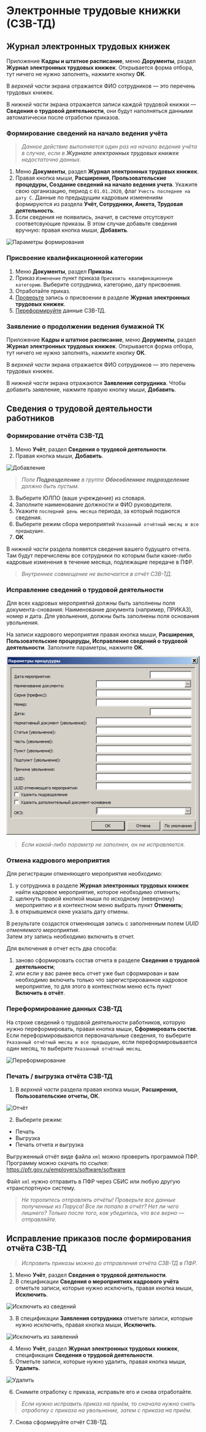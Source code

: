 # Электронные трудовые книжки (СЗВ-ТД)

## Журнал электронных трудовых книжек

Приложение **Кадры и штатное расписание**, меню **Дорументы**, раздел **Журнал электронных трудовых книжек**. Открывается форма отбора, тут ничего не нужно заполнять, нажмите кнопку **ОК**.

В _верхней части_ экрана отражается ФИО сотрудников — это перечень трудовых книжек. 

В _нижней части_ экрана отражается записи каждой трудовой книжки — **Сведения о трудовой деятельности**, они будут наполняться данными автоматически после отработки приказов.

### Формирование сведений на начало ведения учёта

> _Данное действие выполняется один раз на начало ведения учёта в случае, если в **Журнале электронных трудовых книжек** недостаточно данных._

1. Меню **Документы**, раздел **Журнал электронных трудовых книжек**.
2. Правая кнопка мыши, **Расширения, Прользовательские процедуры, Создание сведений на начало ведения учета**. Укажите свою организацию, период с `01.01.2020`, флаг `Учесть последнее на дату С`. Данные по предыдущим кадровым изменениям формируются из раздела **Учёт, Сотрудники, Анкета, Трудовая деятельность**.
3. Если сведения не появились, значит, в системе отсутсвуют соответсвующие приказы. В этом случае добавьте сведения вручную: правая кнопка мыши, **Добавить**.

![Параметры формирования](images/param_form_etk.png)

### Присвоение квалификационной категории
1. Меню **Документы**, раздел **Приказы**.
2. Приказ `Изменение` пункт приказа `Присвоить квалификационную категорию`. Выберите сотрудника, категорию, дату присвоения.
3. Отработайте приказ.
4. [Проверьте](#журнал-электронных-трудовых-книжек) запись о присвоении в разделе **Журнал электронных трудовых книжек**.
5. [Переформируйте](#переформирование-данных-сзв-тд) данные СЗВ-ТД.

### Заявление о продолжении ведения бумажной ТК

Приложение **Кадры и штатное расписание**, меню **Дорументы**, раздел **Журнал электронных трудовых книжек**. Открывается форма отбора, тут ничего не нужно заполнять, нажмите кнопку **ОК**.

В _верхней части_ экрана отражается ФИО сотрудников — это перечень трудовых книжек. 

В _нижней части_ экрана отражаются **Заявления сотрудника**. Чтобы добавить заявление, нажмите правую кнопку мыши, **Добавить**.


## Сведения о трудовой деятельности работников

### Формирование отчёта СЗВ-ТД

1. Меню **Учёт**, раздел **Сведения о трудовой деятельности**.
2. Правая кнопка мыши, **Добавить**.

![Добавление](images/sved_o_trud_deyat.png)

> _Поле **Подразделение** в группе **Обособленное подразделение** должно быть пустым._

3. Выберите ЮЛПО (ваше учреждение) из словаря.
4. Заполните наименование должности и ФИО руководителя.
5. Укажите `последний день месяца` периода, за который подаются сведения.
6. Выберите режим сбора мероприятий `Указанный отчётный месяц и все предыдущие`.
7. **ОК**

В _нижней части_ раздела появятся сведения вашего будущего отчета. Там будут перечислены все сотрудники по которым были какие-либо кадровые  изменения в течение месяца, подлежащие передаче в ПФР.

> _Внутреннее совмещение не включается в отчёт СЗВ-ТД._

### Исправление сведений о трудовой деятельности

Для всех кадровых мероприятий должны быть заполнены поля документа-снования: Наименование документа (например, ПРИКАЗ), номер и дата. Для увольнения, должны быть заполнены поля основания увольнения. 

На записи кадрового мероприятия правая кнопка мыши, **Расширения, Пользовательские процеруды, Исправление сведений о трудовой деятельности**. Заполните параметры, нажмите **OK**.

![Параметры](images/sved_update_param.png)

> _Если какой-либо параметр не заполнен, он не исправляется._

### Отмена кадрового мероприятия

Для регистрации отменяющего мероприятия необходимо:
1. у сотрудника в разделе **Журнал электронных трудовых книжек** найти кадровое мероприятие, которое необходимо отменить;
2. щелкнуть правой кнопкой мыши по исходному (неверному) мероприятию и в контекстном меню выбрать пункт **Отменить**;
3. в открывшемся окне указать дату отмены.

В результате создастся отменяющая запись с заполненным полем _UUID отменяемого мероприятия_.  
Затем эту запись необходимо включить в отчет. 

Для включения в отчет есть два способа:
1. заново сформировать состав отчета в разделе **Сведения о трудовой деятельности**;
2. или если у вас ранее весь отчет уже был сформирован и вам необходимо включить только что зарегистрированное кадровое мероприятие, то для этого в контекстном меню есть пункт **Включить в отчёт**.


### Переформирование данных СЗВ-ТД

На строке сведений о трудовой деятельности работников, которую нужно переформировать, правая кнопка мыши, **Сформировать состав**. Если переформировываются первоначальные сведения, то выберите `Указанный отчётный месяц и все предыдущие`, если переформировывается один месяц, то выберите `Указанный отчётный месяц`.

![Переформирование](images/pereform_sved.png)


### Печать / выгрузка отчёта СЗВ-ТД

1. В _верхней части_ раздела правая кнопка мыши, **Расширения, Пользовательские отчеты, ОК**.

![Отчёт](images/otchet_sved_o_trud_deyat.png)

2. Выберите режим: 
* Печать
* Выгрузка
* Печать отчета и выгрузка

Выгруженный отчёт виде файла `xml` можно проверить программой ПФР. Программу можно скачать по ссылке: https://pfr.gov.ru/employers/software/software

Файл `xml` нужно отправить в ПФР через СБИС или любую другую «транспортную» систему.

> _Не торопитесь отправлять отчёты! Проверьте все данные полученные из Паруса! Все ли попало в отчёт? Нет ли чего лишнего? Только после того, как убедитесь, что все верно — отправляйте._

## Исправление приказов после формирования отчёта СЗВ-ТД

> _Исправить приказы можно до отправления отчёта СЗВ-ТД в ПФР._

1. Меню **Учёт**, раздел **Сведения о трудовой деятельности**.
2. В спецификации **Сведения о мероприятиях кадрового учёта** отметьте записи, которые нужно исключить, правая кнопка мыши, **Исключить**.

![Исключить из сведений](images/iskl_is_sveden.png)

3. В спецификации **Заявления сотрудника** отметьте записи, которые нужно исключить, правая кнопка мыши, **Исключить**.

![Исключить из заявлений](images/iskl_is_zayav_sotr.png)

4. Меню **Учёт**, раздел **Журнал электронных трудовых книжек**, спецификация **Сведения о трудовой деятельности**.
5. Отметьте записи, которые нужно удалить, правая кнопка мыши, **Удалить**.

![Удалить](images/udal_is_etk.png)

6. Снимите отработку с приказа, исправьте его и снова отработайте.

> _Если нужно исправить приказ на приём, то сначала нужно снять отработку с приказа на увольнение, затем с приказа на приём._

7. Снова сформируйте отчёт СЗВ-ТД.